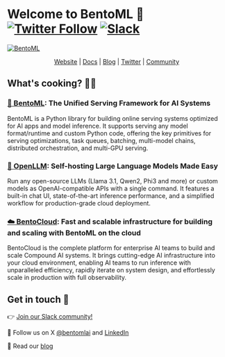 # Welcome to BentoML 👋  [![Twitter Follow](https://img.shields.io/twitter/follow/bentomlai?style=social)](https://twitter.com/bentomlai) [![Slack](https://img.shields.io/badge/Slack-Join-4A154B?style=social)](https://l.bentoml.com/join-slack)


[![BentoML](https://github.com/user-attachments/assets/10084b9b-324b-41c8-9275-06207e080c06)](http://bentoml.com)



<div align="center">
<a href="http://bentoml.com">Website</a> | <a href="https://docs.bentoml.com">Docs</a> | <a href="https://bentoml.com/blog">Blog</a> | <a href="https://twitter.com/bentomlai">Twitter</a> | <a href="https://l.bentoml.com/join-slack">Community</a>
</div>

## What's cooking? 👩‍🍳

### [🍱 BentoML](https://github.com/bentoml/BentoML): The Unified Serving Framework for AI Systems

BentoML is a Python library for building online serving systems optimized for AI apps and model inference. It supports serving any model format/runtime and custom Python code, offering the key primitives for serving optimizations, task queues, batching, multi-model chains, distributed orchestration, and multi-GPU serving.


### [🦾 OpenLLM](https://github.com/bentoml/OpenLLM): Self-hosting Large Language Models Made Easy

Run any open-source LLMs (Llama 3.1, Qwen2, Phi3 and more) or custom models as OpenAI-compatible APIs with a single command. It features a built-in chat UI, state-of-the-art inference performance, and a simplified workflow for production-grade cloud deployment.

### [☁️ BentoCloud](https://www.bentoml.com/cloud): Fast and scalable infrastructure for building and scaling with BentoML on the cloud

BentoCloud is the complete platform for enterprise AI teams to build and scale Compound AI systems. It brings cutting-edge AI infrastructure into your cloud environment, enabling AI teams to run inference with unparalleled efficiency, rapidly iterate on system design, and effortlessly scale in production with full observability.


## Get in touch 💬

👉 [Join our Slack community!](https://l.bentoml.com/join-slack)

👀 Follow us on X [@bentomlai](https://twitter.com/bentomlai) and [LinkedIn](https://www.linkedin.com/company/bentoml/)

📖 Read our [blog](https://www.bentoml.com/blog)
